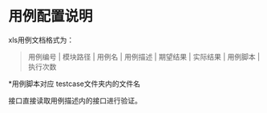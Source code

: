 用例配置说明
==========

xls用例文档格式为：
>用例编号 | 模块路径 | 用例名 | 用例描述 | 期望结果 | 实际结果 | 用例脚本 | 执行次数

*用例脚本对应 testcase文件夹内的文件名

接口直接读取用例描述内的接口进行验证。
